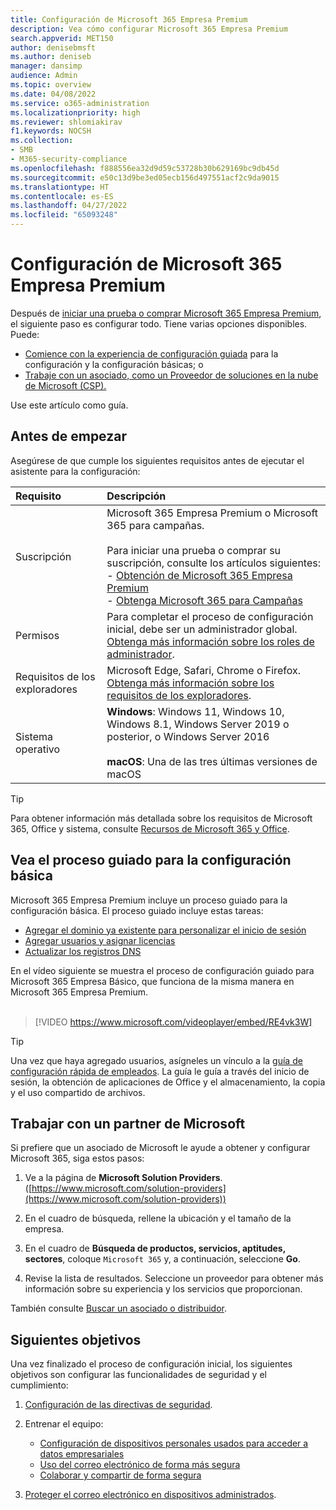 ```yaml
---
title: Configuración de Microsoft 365 Empresa Premium
description: Vea cómo configurar Microsoft 365 Empresa Premium
search.appverid: MET150
author: denisebmsft
ms.author: deniseb
manager: dansimp
audience: Admin
ms.topic: overview
ms.date: 04/08/2022
ms.service: o365-administration
ms.localizationpriority: high
ms.reviewer: shlomiakirav
f1.keywords: NOCSH
ms.collection:
- SMB
- M365-security-compliance
ms.openlocfilehash: f888556ea32d9d59c53728b30b629169bc9db45d
ms.sourcegitcommit: e50c13d9be3ed05ecb156d497551acf2c9da9015
ms.translationtype: HT
ms.contentlocale: es-ES
ms.lasthandoff: 04/27/2022
ms.locfileid: "65093248"
---
```

# <a name="set-up-microsoft-365-business-premium"></a>Configuración de Microsoft 365 Empresa Premium

Después de [iniciar una prueba o comprar Microsoft 365 Empresa Premium](get-microsoft-365-business-premium.md), el siguiente paso es configurar todo. Tiene varias opciones disponibles. Puede:

- [Comience con la experiencia de configuración guiada](#use-the-guided-process-for-basic-setup) para la configuración y la configuración básicas; o
- [Trabaje con un asociado, como un Proveedor de soluciones en la nube de Microsoft (CSP).](#work-with-a-microsoft-partner)

Use este artículo como guía.

## <a name="before-you-begin"></a>Antes de empezar

Asegúrese de que cumple los siguientes requisitos antes de ejecutar el asistente para la configuración:

| Requisito | Descripción |
|:---|:---|
| Suscripción  | Microsoft 365 Empresa Premium o Microsoft 365 para campañas. <br/><br/> Para iniciar una prueba o comprar su suscripción, consulte los artículos siguientes: <br/>- [Obtención de Microsoft 365 Empresa Premium](get-microsoft-365-business-premium.md)<br/>- [Obtenga Microsoft 365 para Campañas](get-microsoft-365-campaigns.md) |
| Permisos  | Para completar el proceso de configuración inicial, debe ser un administrador global. [Obtenga más información sobre los roles de administrador](../admin/add-users/about-admin-roles.md). |
| Requisitos de los exploradores | Microsoft Edge, Safari, Chrome o Firefox. [Obtenga más información sobre los requisitos de los exploradores](https://www.microsoft.com/microsoft-365/microsoft-365-and-office-resources#coreui-heading-uyetipy).  |
| Sistema operativo | **Windows**: Windows 11, Windows 10, Windows 8.1, Windows Server 2019 o posterior, o Windows Server 2016<br/><br/>**macOS**: Una de las tres últimas versiones de macOS |

> [!TIP]
> Para obtener información más detallada sobre los requisitos de Microsoft 365, Office y sistema, consulte [Recursos de Microsoft 365 y Office](https://www.microsoft.com/microsoft-365/microsoft-365-and-office-resources).

## <a name="use-the-guided-process-for-basic-setup"></a>Vea el proceso guiado para la configuración básica

Microsoft 365 Empresa Premium incluye un proceso guiado para la configuración básica. El proceso guiado incluye estas tareas:

- [Agregar el dominio ya existente para personalizar el inicio de sesión](../admin/setup/setup-business-basic.md#add-your-domain-to-personalize-sign-in)
- [Agregar usuarios y asignar licencias](../admin/add-users/add-users.md)
- [Actualizar los registros DNS](../admin/setup/setup-business-basic.md#connect-your-domain)

En el vídeo siguiente se muestra el proceso de configuración guiado para Microsoft 365 Empresa Básico, que funciona de la misma manera en Microsoft 365 Empresa Premium.<br/><br/>

> [!VIDEO https://www.microsoft.com/videoplayer/embed/RE4vk3W]

> [!TIP]
> Una vez que haya agregado usuarios, asígneles un vínculo a la [guía de configuración rápida de empleados](../admin/setup/employee-quick-setup.md). La guía le guía a través del inicio de sesión, la obtención de aplicaciones de Office y el almacenamiento, la copia y el uso compartido de archivos.

## <a name="work-with-a-microsoft-partner"></a>Trabajar con un partner de Microsoft

Si prefiere que un asociado de Microsoft le ayude a obtener y configurar Microsoft 365, siga estos pasos:

1. Ve a la página de **Microsoft Solution Providers**. ([https://www.microsoft.com/solution-providers](https://www.microsoft.com/solution-providers))

2. En el cuadro de búsqueda, rellene la ubicación y el tamaño de la empresa. 

3. En el cuadro de **Búsqueda de productos, servicios, aptitudes, sectores**, coloque `Microsoft 365` y, a continuación, seleccione **Go**.

4. Revise la lista de resultados. Seleccione un proveedor para obtener más información sobre su experiencia y los servicios que proporcionan.

También consulte [Buscar un asociado o distribuidor](../admin/manage/find-your-partner-or-reseller.md).

## <a name="next-objectives"></a>Siguientes objetivos

Una vez finalizado el proceso de configuración inicial, los siguientes objetivos son configurar las funcionalidades de seguridad y el cumplimiento:

1. [Configuración de las directivas de seguridad](m365bp-security-overview.md).

2. Entrenar el equipo:

   - [Configuración de dispositivos personales usados para acceder a datos empresariales](m365bp-devices-overview.md)
   - [Uso del correo electrónico de forma más segura](m365bp-protect-email-overview.md)
   - [Colaborar y compartir de forma segura](m365bp-collaborate-share-securely.md)

3. [Proteger el correo electrónico en dispositivos administrados](m365bp-protect-devices.md).

